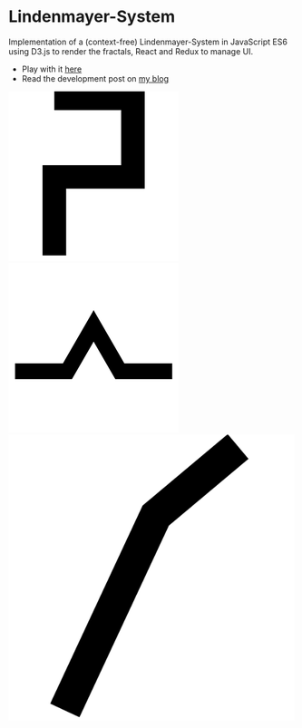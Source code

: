# Lindenmayer-System
Implementation of a (context-free) Lindenmayer-System in JavaScript ES6 using D3.js to render the fractals, React and Redux to manage UI.
* Play with it [here](http://cmichel.io/fractals-LSystem/)
* Read the development post on [my blog](http://cmichel.io/fractals-with-l-systems-in-d3-js "cmichel.io")

![Dragon Curve](/README/dragonCurve300.gif?raw=true "Dragon Curve")
![Koch Curve](/README/kochCurve300.gif?raw=true "Koch Curve")
![Fractal Plant](/README/fractalPlant.gif?raw=true "Fractal Plant")
